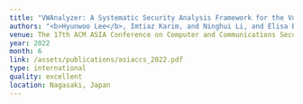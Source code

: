 ```yaml
---
title: "VWAnalyzer: A Systematic Security Analysis Framework for the Voice over WiFi Protocol"
authors: "<b>Hyunwoo Lee</b>, Imtiaz Karim, and Ninghui Li, and Elisa Bertino"
venue: The 17th ACM ASIA Conference on Computer and Communications Security (ASIACCS '22)
year: 2022
month: 6
link: /assets/publications/asiaccs_2022.pdf
type: international
quality: excellent
location: Nagasaki, Japan
---
```

